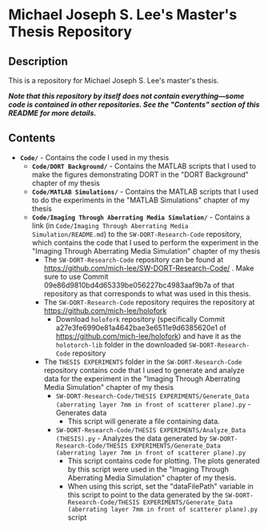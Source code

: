 # Michael Joseph S. Lee's Master's Thesis Repository

## Description
This is a repository for Michael Joseph S. Lee's master's thesis.

***Note that this repository by itself does not contain everything—some code is contained in other repositories.  See the "Contents" section of this README for more details.***

## Contents
- **``Code/``** - Contains the code I used in my thesis
  - **``Code/DORT Background/``** - Contains the MATLAB scripts that I used to make the figures demonstrating DORT in the "DORT Background" chapter of my thesis
  - **``Code/MATLAB Simulations/``** - Contains the MATLAB scripts that I used to do the experiments in the "MATLAB Simulations" chapter of my thesis
  - **``Code/Imaging Through Aberrating Media Simulation/``** - Contains a link (in ``Code/Imaging Through Aberrating Media Simulation/README.md``) to the ``SW-DORT-Research-Code`` repository, which contains the code that I used to perform the experiment in the "Imaging Through Aberrating Media Simulation" chapter of my thesis
    - The ``SW-DORT-Research-Code`` repository can be found at https://github.com/mich-lee/SW-DORT-Research-Code/ .  Make sure to use Commit 09e86d9810bd4d65339be056227bc4983aaf9b7a of that repository as that corresponds to what was used in this thesis.
    - The ``SW-DORT-Research-Code`` repository requires the repository at https://github.com/mich-lee/holofork
      - Download ``holofork`` repository (specifically Commit a27e3fe6990e81a4642bae3e6511e9d6385620e1 of https://github.com/mich-lee/holofork) and have it as the ``holotorch-lib`` folder in the downloaded ``SW-DORT-Research-Code`` repository
    - The ``THESIS EXPERIMENTS`` folder in the ``SW-DORT-Research-Code`` repository contains code that I used to generate and analyze data for the experiment in the "Imaging Through Aberrating Media Simulation" chapter of my thesis
      - ``SW-DORT-Research-Code/THESIS EXPERIMENTS/Generate_Data (aberrating layer 7mm in front of scatterer plane).py`` - Generates data
        - This script will generate a file containing data.
      - ``SW-DORT-Research-Code/THESIS EXPERIMENTS/Analyze_Data (THESIS).py`` - Analyzes the data generated by ``SW-DORT-Research-Code/THESIS EXPERIMENTS/Generate_Data (aberrating layer 7mm in front of scatterer plane).py``
        - This script contains code for plotting.  The plots generated by this script were used in the "Imaging Through Aberrating Media Simulation" chapter of my thesis.
        - When using this script, set the "dataFilePath" variable in this script to point to the data generated by the ``SW-DORT-Research-Code/THESIS EXPERIMENTS/Generate_Data (aberrating layer 7mm in front of scatterer plane).py`` script
